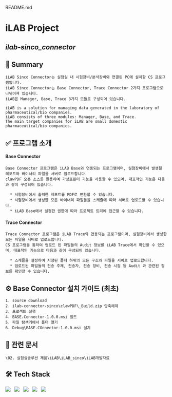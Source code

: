 README.md

# iLAB Project
## _ilab-sinco_connector_

## 📒 Summary
```
iLAB Sinco Connector는 실험실 내 시험장비/분석장비와 연결된 PC에 설치할 CS 프로그램입니다.
iLAB Sinco Connector는 Base Connector, Trace Connector 2가지 프로그램으로 나뉘어져 있습니다.
iLAB은 Manager, Base, Trace 3가지 모듈로 구성되어 있습니다.

iLAB is a solution for managing data generated in the laboratory of pharmaceutical/bio companies.
iLAB consists of three modules: Manager, Base, and Trace.
The main target companies for iLAB are small domestic pharmaceutical/bio companies.
```
## ✅ 프로그램 소개
#### Base Connector
```
Base Connector 프로그램은 iLAB Base와 연동되는 프로그램이며, 실험장비에서 발생될 레포트와 바이너리 파일을 서버로 업로드합니다.
clawPDF 오픈 소스를 활용하여 가상프린터 기능을 사용할 수 있으며, 대표적인 기능은 다음과 같이 구성되어 있습니다.

  * 시험장비에서 출력한 레포트를 PDF로 변환할 수 있습니다.
  * 시험장비에서 생성한 모든 바이너리 파일들을 스케쥴에 따라 서버로 업로드할 수 있습니다.
  * iLAB Base에서 설정한 권한에 따라 프로젝트 트리에 접근할 수 있습니다.
```

#### Trace Connector
```
Trace Connector 프로그램은 iLAB Trace와 연동되는 프로그램이며, 실험장비에서 생성한 모든 파일을 서버로 업로드합니다. 
CS 프로그램을 통하여 업로드 된 파일들의 Audit 정보를 iLAB Trace에서 확인할 수 있으며, 대표적인 기능으로 다음과 같이 구성되어 있습니다.

  * 스케쥴을 설정하여 지정된 폴더 하위의 모든 구조와 파일을 서버로 업로드합니다.
  * 업로드된 파일들의 전송 주체, 전송자, 전송 장비, 전송 시점 등 Audit 과 관련된 정보를 확인할 수 있습니다.
```

## ⚙️ Base Connector 설치 가이드 (최초)
```
1. source download
2. ilab-connector-sinco\clawPDF\_Build.zip 압축해제
3. 프로젝트 실행
4. BASE.Connector-1.0.0.msi 빌드
5. 파일 탐색기에서 폴더 열기
6. Debug\BASE.COnnector-1.0.0.msi 설치
```


## 📌 관련 문서
```
\02. 실험실솔루션 제품\iLAB\iLAB_sinco\iLAB개발자료
```

 ## 🛠 Tech Stack
 <p>
<img src="https://img.shields.io/badge/.NET-0769AD?style=for-the-badge&logo=.NET&logoColor=white"></a> &nbsp 
<img src="https://img.shields.io/badge/Csharp-E4E4E4?style=for-the-badge&logo=Csharp&logoColor=red"/></a> &nbsp
<img src="https://img.shields.io/badge/apache tomcat-F8DC75?style=for-the-badge&logo=apachetomcat&logoColor=white"> &nbsp
<img src="https://img.shields.io/badge/MariaDb-339933?style=for-the-badge&logo=MariaDb&logoColor=white"/></a> &nbsp
<img src="https://img.shields.io/badge/SQLite-4479A1?style=for-the-badge&logo=SQLite&logoColor=white"/></a> &nbsp 
</p>
